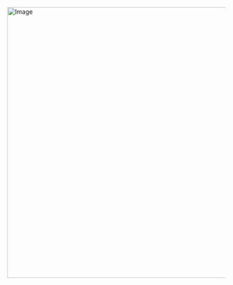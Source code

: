 <img width="1002" height="625" alt="Image" src="https://github.com/user-attachments/assets/bf0954cf-c56f-46d0-89fe-0aed0a735001" />